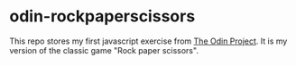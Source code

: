 # odin-rockpaperscissors
This repo stores my first javascript exercise from [The Odin Project](https://www.theodinproject.com/). It is my version of the classic game "Rock paper scissors".